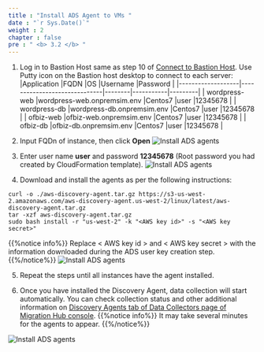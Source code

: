 ```yaml
---
title : "Install ADS Agent to VMs "
date : "`r Sys.Date()`"
weight : 2
chapter : false
pre : " <b> 3.2 </b> "
---
```


1. Log in to Bastion Host same as step 10 of [Connect to Bastion Host](../../2-Prerequiste/2.3-connecttobastionhost/). Use Putty icon on the Bastion host desktop to connect to each server:
|Application        |FQDN                          |OS      |Username   |Password |
|-------------------|------------------------------|--------|-----------|---------|
| wordpress-web     |wordpress-web.onpremsim.env   |Centos7 |user       |12345678 |
| wordpress-db      |wordpress-db.onpremsim.env    |Centos7 |user       |12345678 |
| ofbiz-web         |ofbiz-web.onpremsim.env       |Centos7 |user       |12345678 |
| ofbiz-db          |ofbiz-db.onpremsim.env        |Centos7 |user       |12345678 |

2. Input FQDn of instance, then click **Open**
![Install ADS agents](../../images/3.discoveryexistinginfra/3.2installads/3.2.1installads.png?width=90pc)

3. Enter user name **user** and password **12345678** (Root password you had created by CloudFormation template).
![Install ADS agents](../../images/3.discoveryexistinginfra/3.2installads/3.2.2installads.png?width=90pc)

4. Download and install the agents as per the following instructions:
```
curl -o ./aws-discovery-agent.tar.gz https://s3-us-west-2.amazonaws.com/aws-discovery-agent.us-west-2/linux/latest/aws-discovery-agent.tar.gz
tar -xzf aws-discovery-agent.tar.gz
sudo bash install -r "us-west-2" -k "<AWS key id>" -s "<AWS key secret>"
```
 {{%notice info%}}
Replace < AWS key id > and < AWS key secret > with the information downloaded during the ADS user key creation step.
{{%/notice%}}
![Install ADS agents](../../images/3.discoveryexistinginfra/3.2installads/3.2.3installads.png?width=90pc)

5. Repeat the steps until all instances have the agent installed.

6. Once you have installed the Discovery Agent, data collection will start automatically. You can check collection status and other additional information on [Discovery Agents tab of Data Collectors page of Migration Hub console](https://us-west-2.console.aws.amazon.com/migrationhub/home?region=us-west-2#/discover/datacollectors?type=agent&filter=collectionStatus%2B%3D%2BSTARTED).
 {{%notice info%}}
It may take several minutes for the agents to appear.
{{%/notice%}}

![Install ADS agents](../../images/3.discoveryexistinginfra/3.2installads/3.2.4installads.png?width=90pc)